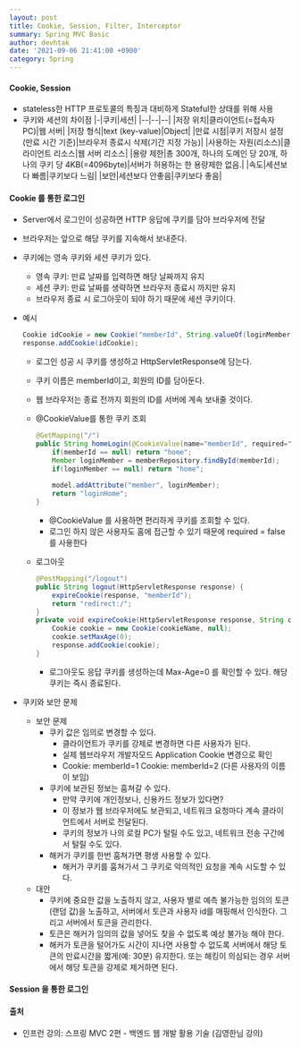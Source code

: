 ```yaml
---
layout: post
title: Cookie, Session, Filter, Interceptor
summary: Spring MVC Basic
author: devhtak
date: '2021-09-06 21:41:00 +0900'
category: Spring
---
```


#### Cookie, Session

- stateless한 HTTP 프로토콜의 특징과 대비하게 Stateful한 상태를 위해 사용
- 쿠키와 세션의 차이점
  |-|쿠키|세션|
  |--|--|--|
  |저장 위치|클라이언트(=접속자 PC)|웹 서버|
  |저장 형식|text (key-value)|Object|
  |만료 시점|쿠키 저장시 설정(만료 시간 기준)|브라우저 종료시 삭제(기간 지정 가능)|
  |사용하는 자원(리소스)|클라이언트 리소스|웹 서버 리소스|
  |용량 제한|총 300개, 하나의 도메인 당 20개, 하나의 쿠키 당 4KB(=4096byte)|서버가 허용하는 한 용량제한 없음.|
  |속도|세션보다 빠름|쿠키보다 느림|
  |보안|세션보다 안좋음|쿠키보다 좋음|

#### Cookie 를 통한 로그인

- Server에서 로그인이 성공하면 HTTP 응답에 쿠키를 담아 브라우저에 전달
- 브라우저는 앞으로 해당 쿠키를 지속해서 보내준다.
- 쿠키에는 영속 쿠키와 세션 쿠키가 있다.
  - 영속 쿠키: 만료 날짜를 입력하면 해당 날짜까지 유지
  - 세션 쿠키: 만료 날짜를 생략하면 브라우저 종료시 까지만 유지
  - 브라우저 종료 시 로그아웃이 되야 하기 때문에 세션 쿠키이다.
  
- 예시
  ```java
  Cookie idCookie = new Cookie("memberId", String.valueOf(loginMember.getId());
  response.addCookie(idCookie);
  ```
  - 로그인 성공 시 쿠키를 생성하고 HttpServletResponse에 담는다.
  - 쿠키 이름은 memberId이고, 회원의 ID를 담아둔다.
  - 웹 브라우저는 종료 전까지 회원의 ID를 서버에 계속 보내줄 것이다.
  
  - @CookieValue를 통한 쿠키 조회
    ```java
    @GetMapping("/")
    public String homeLogin(@CookieValue(name="memberId", required="false", Long memberId, Model model) {
        if(memberId == null) return "home";
        Member loginMember = memberRepository.findById(memberId);
        if(loginMember == null) return "home";
        
        model.addAttribute("member", loginMember);
        return "loginHome";
    }
    ```
    - @CookieValue 를 사용하면 편리하게 쿠키를 조회할 수 있다.
    - 로그인 하지 않은 사용자도 홈에 접근할 수 있기 때문에 required = false 를 사용한다
    
  - 로그아웃
    ```java
    @PostMapping("/logout")
    public String logout(HttpServletResponse response) {
        expireCookie(response, "memberId");
        return "redirect:/";
    }
    private void expireCookie(HttpServletResponse response, String cookieName) {
        Cookie cookie = new Cookie(cookieName, null);
        cookie.setMaxAge(0);
        response.addCookie(cookie);
    }
    ```
    - 로그아웃도 응답 쿠키를 생성하는데 Max-Age=0 를 확인할 수 있다. 해당 쿠키는 즉시 종료된다.

- 쿠키와 보안 문제
  - 보안 문제
    - 쿠키 값은 임의로 변경할 수 있다.
      - 클라이언트가 쿠키를 강제로 변경하면 다른 사용자가 된다.
      - 실제 웹브라우저 개발자모드 Application Cookie 변경으로 확인
      - Cookie: memberId=1 Cookie: memberId=2 (다른 사용자의 이름이 보임)
    - 쿠키에 보관된 정보는 훔쳐갈 수 있다.
      - 만약 쿠키에 개인정보나, 신용카드 정보가 있다면?
      - 이 정보가 웹 브라우저에도 보관되고, 네트워크 요청마다 계속 클라이언트에서 서버로 전달된다.
      - 쿠키의 정보가 나의 로컬 PC가 털릴 수도 있고, 네트워크 전송 구간에서 털릴 수도 있다.
    - 해커가 쿠키를 한번 훔쳐가면 평생 사용할 수 있다.
      - 해커가 쿠키를 훔쳐가서 그 쿠키로 악의적인 요청을 계속 시도할 수 있다.
  - 대안
    - 쿠키에 중요한 값을 노출하지 않고, 사용자 별로 예측 불가능한 임의의 토큰(랜덤 값)을 노출하고, 서버에서 토큰과 사용자 id를 매핑해서 인식한다. 그리고 서버에서 토큰을 관리한다.
    - 토큰은 해커가 임의의 값을 넣어도 찾을 수 없도록 예상 불가능 해야 한다.
    - 해커가 토큰을 털어가도 시간이 지나면 사용할 수 없도록 서버에서 해당 토큰의 만료시간을 짧게(예: 30분) 유지한다. 또는 해킹이 의심되는 경우 서버에서 해당 토큰을 강제로 제거하면 된다.

#### Session 을 통한 로그인

#### 출처

- 인프런 강의: 스프링 MVC 2편 - 백엔드 웹 개발 활용 기술 (김영한님 강의)
